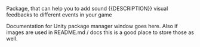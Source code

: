 Package, that can help you to add sound {{DESCRIPTION}} visual feedbacks to different events in your game

Documentation for Unity package manager window goes here.
Also if images are used in README.md / docs this is a good place to store those as well.


